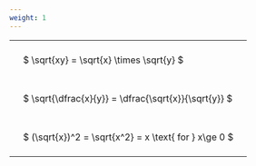```yaml
---
weight: 1
---
```


<style type="text/css">
#T_ed71b th.col_heading {
  text-align: left;
  font-size: 1em;
}
#T_ed71b td {
  text-align: left;
  font-size: 1em;
  padding: 1.5em;
}
</style>
<table id="T_ed71b">
  <thead>
  </thead>
  <tbody>
    <tr>
      <td id="T_ed71b_row0_col0" class="data row0 col0" >$ \sqrt{xy} = \sqrt{x} \times \sqrt{y} $</td>
    </tr>
    <tr>
      <td id="T_ed71b_row1_col0" class="data row1 col0" >$ \sqrt{\dfrac{x}{y}} = \dfrac{\sqrt{x}}{\sqrt{y}} $</td>
    </tr>
    <tr>
      <td id="T_ed71b_row2_col0" class="data row2 col0" >$ (\sqrt{x})^2 = \sqrt{x^2} = x \text{ for } x\ge 0 $</td>
    </tr>
  </tbody>
</table>
